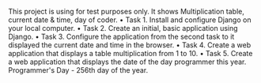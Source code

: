 This project is using for test purposes only. It shows Multiplication table, current date &amp; time, day of coder.
•	Task 1.
Install and configure Django on your local computer.
•	Task 2.
Create an initial, basic application using Django.
•	Task 3.
Configure the application from the second task to it displayed the current date and time in the browser.
•	Task 4.
Create a web application that displays a table multiplication from 1 to 10.
•	Task 5.
Create a web application that displays the date of the day programmer this year. Programmer's Day - 256th day of the year.
